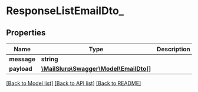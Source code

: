 # ResponseListEmailDto_

## Properties
Name | Type | Description | Notes
------------ | ------------- | ------------- | -------------
**message** | **string** |  | [optional] 
**payload** | [**\MailSlurp\Swagger\Model\EmailDto[]**](EmailDto.md) |  | [optional] 

[[Back to Model list]](../README.md#documentation-for-models) [[Back to API list]](../README.md#documentation-for-api-endpoints) [[Back to README]](../README.md)


